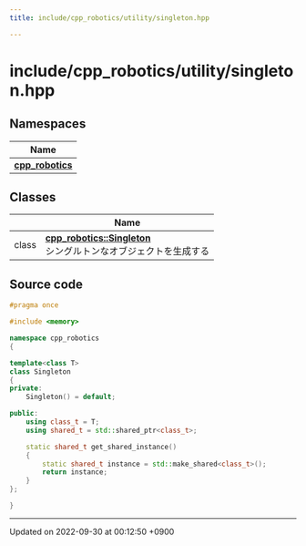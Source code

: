 ```yaml
---
title: include/cpp_robotics/utility/singleton.hpp

---
```


# include/cpp_robotics/utility/singleton.hpp



## Namespaces

| Name           |
| -------------- |
| **[cpp_robotics](/cpp_robotics/doxybook/Namespaces/namespacecpp__robotics/)**  |

## Classes

|                | Name           |
| -------------- | -------------- |
| class | **[cpp_robotics::Singleton](/cpp_robotics/doxybook/Classes/classcpp__robotics_1_1Singleton/)** <br>シングルトンなオブジェクトを生成する  |




## Source code

```cpp
#pragma once

#include <memory>

namespace cpp_robotics
{

template<class T>
class Singleton
{
private:
    Singleton() = default;

public:
    using class_t = T;
    using shared_t = std::shared_ptr<class_t>;

    static shared_t get_shared_instance()
    {
        static shared_t instance = std::make_shared<class_t>();
        return instance;
    }
};

}
```


-------------------------------

Updated on 2022-09-30 at 00:12:50 +0900
